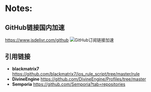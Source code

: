 # Notes:
## GitHub链接国内加速
https://www.jsdelivr.com/github
![GitHub订阅链接加速](C:\Users\Song\Desktop\Migrate_from_GitHub_to_jsDelivr.jpg)

## 引用链接
+ **blackmatrix7**
https://github.com/blackmatrix7/ios_rule_script/tree/master/rule
+ **DivineEngine**
https://github.com/DivineEngine/Profiles/tree/master
+ **Semporia**
https://github.com/Semporia?tab=repositories
